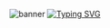 ![banner](https://i.imgur.com/eZadmyF.jpg)
[![Typing SVG](https://readme-typing-svg.herokuapp.com/?lines=FiveM+Developer+🐌;Front+End+Developer+🌖;IM+MAXI!+✨)](https://git.io/typing-svg)
